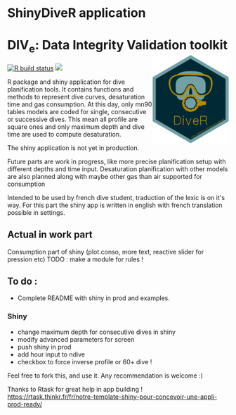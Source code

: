 # ShinyDiveR application

# DIV<sub>e</sub>: Data Integrity Validation toolkit <img src="https://raw.githubusercontent.com/gowachin/DiveR/master/inst/images/DiveR_hex.png" alt="logo" align="right" height=200px/>

<!-- badges: start -->

<!-- [![](https://img.shields.io/github/languages/code-size/villegar/dive.svg)](https://github.com/villegar/dive) -->

[![R build
status](https://github.com/villegar/dive/workflows/R-CMD-check/badge.svg)](https://github.com/villegar/dive/actions)
[![](https://img.shields.io/badge/devel%20version-0.0.1-blue.svg)](https://github.com/villegar/dive)
<!-- badges: end -->

R package and shiny application for dive planification tools. It contains functions and methods to represent dive curves, desaturation time and gas consumption. At this day, only mn90 tables models are coded for single, consecutive or successive dives. This mean all profile are square ones and only maximum depth and dive time are used to compute desaturation.

The shiny application is not yet in production.

Future parts are work in progress, like more precise planification setup with different depths and time input. Desaturation planification with other models are also planned along with maybe other gas than air supported for consumption

Intended to be used by french dive student, traduction of the lexic is on it's way. For this part the shiny app is written in english with french translation possible in settings.

<!--
## Installation

This package can be installed with the devtools package or by cloning this repository.

## Usage

### Planning a single dive

Apart from default/advanced settings, a dive can be resumed by it's maximum depth and duration. For example, here is the default dive for this pacakge, a maximum depth at 20 meters for 40 minutes. Note here that despite going underwater at an altitude of -20, we use positive numeric values.

dive(20,40)

### Planning a second dive

A second dive depends heavily on the first one as the desaturation is not perfect and residual azote will impact the second saturation. 
-->


## Actual in work part

Consumption part of shiny (plot.conso, more text, reactive slider for pression etc)
TODO : make a module for rules !

## To do : 

- Complete README with shiny in prod and examples.

### Shiny 
- change maximum depth for consecutive dives in shiny
- modify advanced parameters for screen
- push shiny in prod
- add hour input to ndive
- checkbox to force inverse profile or 60+ dive !

Feel free to fork this, and use it. Any recommendation is welcome :) 

Thanks to Rtask for great help in app building ! https://rtask.thinkr.fr/fr/notre-template-shiny-pour-concevoir-une-appli-prod-ready/
